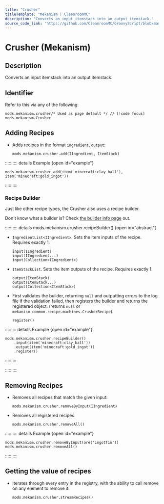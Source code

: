 ```yaml
---
title: "Crusher"
titleTemplate: "Mekanism | CleanroomMC"
description: "Converts an input itemstack into an output itemstack."
source_code_link: "https://github.com/CleanroomMC/GroovyScript/blob/master/src/main/java/com/cleanroommc/groovyscript/compat/mods/mekanism/Crusher.java"
---
```


# Crusher (Mekanism)

## Description

Converts an input itemstack into an output itemstack.

## Identifier

Refer to this via any of the following:

```groovy:no-line-numbers {1}
mods.mekanism.crusher/* Used as page default */ // [!code focus]
mods.mekanism.Crusher
```


## Adding Recipes

- Adds recipes in the format `ingredient`, `output`:

    ```groovy:no-line-numbers
    mods.mekanism.crusher.add(IIngredient, ItemStack)
    ```

:::::::::: details Example {open id="example"}
```groovy:no-line-numbers
mods.mekanism.crusher.add(item('minecraft:clay_ball'), item('minecraft:gold_ingot'))
```

::::::::::

### Recipe Builder

Just like other recipe types, the Crusher also uses a recipe builder.

Don't know what a builder is? Check [the builder info page](../../groovy/builder.md) out.

:::::::::: details mods.mekanism.crusher.recipeBuilder() {open id="abstract"}
- `IngredientList<IIngredient>`. Sets the item inputs of the recipe. Requires exactly 1.

    ```groovy:no-line-numbers
    input(IIngredient)
    input(IIngredient...)
    input(Collection<IIngredient>)
    ```

- `ItemStackList`. Sets the item outputs of the recipe. Requires exactly 1.

    ```groovy:no-line-numbers
    output(ItemStack)
    output(ItemStack...)
    output(Collection<ItemStack>)
    ```

- First validates the builder, returning `null` and outputting errors to the log file if the validation failed, then registers the builder and returns the registered object. (returns `null` or `mekanism.common.recipe.machines.CrusherRecipe`).

    ```groovy:no-line-numbers
    register()
    ```

::::::::: details Example {open id="example"}
```groovy:no-line-numbers
mods.mekanism.crusher.recipeBuilder()
    .input(item('minecraft:clay_ball'))
    .output(item('minecraft:gold_ingot'))
    .register()
```

:::::::::

::::::::::

## Removing Recipes

- Removes all recipes that match the given input:

    ```groovy:no-line-numbers
    mods.mekanism.crusher.removeByInput(IIngredient)
    ```

- Removes all registered recipes:

    ```groovy:no-line-numbers
    mods.mekanism.crusher.removeAll()
    ```

:::::::::: details Example {open id="example"}
```groovy:no-line-numbers
mods.mekanism.crusher.removeByInput(ore('ingotTin'))
mods.mekanism.crusher.removeAll()
```

::::::::::

## Getting the value of recipes

- Iterates through every entry in the registry, with the ability to call remove on any element to remove it:

    ```groovy:no-line-numbers
    mods.mekanism.crusher.streamRecipes()
    ```
